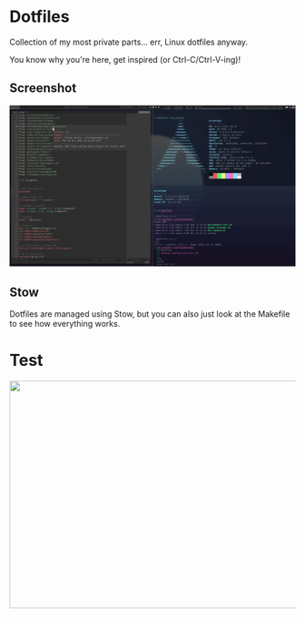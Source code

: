 # Dotfiles

Collection of my most private parts... err, Linux dotfiles anyway.

You know why you're here, get inspired (or Ctrl-C/Ctrl-V-ing)!

## Screenshot

![Desktop Screenshot](screenshot.png)

## Stow

Dotfiles are managed using Stow, but you can also just look at the Makefile to see how everything works.

# Test

<img src="header.svg" width="800" height="400">
